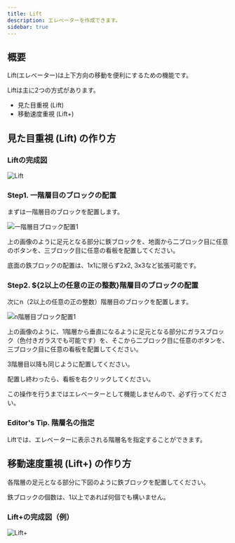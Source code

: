 ```yaml
---
title: Lift
description: エレベーターを作成できます。
sidebar: true
---
```

## 概要

Lift(エレベーター)は上下方向の移動を便利にするための機能です。

Liftは主に2つの方式があります。

- 見た目重視 (Lift)
- 移動速度重視 (Lift+)

## 見た目重視 (Lift) の作り方

### Liftの完成図

![Lift](https://i.imgur.com/zr8uhan.png)

### Step1. 一階層目のブロックの配置

まずは一階層目のブロックを配置します。

![一階層目ブロック配置1](https://i.imgur.com/yLorTe1.png)

上の画像のように足元となる部分に鉄ブロックを、地面から二ブロック目に任意のボタンを、三ブロック目に任意の看板を配置してください。

底面の鉄ブロックの配置は、1x1に限らず2x2, 3x3など拡張可能です。

### Step2. ${2以上の任意の正の整数}階層目のブロックの配置

次にn（2以上の任意の正の整数）階層目のブロックを配置します。

![n階層目ブロック配置1](https://i.imgur.com/NvkBP50.png)

上の画像のように、1階層から垂直になるように足元となる部分にガラスブロック（色付きガラスでも可能です）を、そこから二ブロック目に任意のボタンを、三ブロック目に任意の看板を配置してください。

3階層目以降も同じように配置してください。

配置し終わったら、看板を右クリックしてください。

この操作を行うまではエレベーターとして機能しませんので、必ず行ってください。

### Editor's Tip. 階層名の指定

Liftでは、エレベーターに表示される階層名を指定することができます。

<!--10/12に書く-->

## 移動速度重視 (Lift+) の作り方

各階層の足元となる部分に下図のように鉄ブロックを配置してください。

鉄ブロックの個数は、1以上であれば何個でも構いません。

### Lift+の完成図（例）

![Lift+](https://i.imgur.com/fDpHSU9.png)
